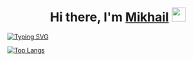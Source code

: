 <h1 align="center">Hi there, I'm <a href="https://daniilshat.ru/" target="_blank">Mikhail</a> 
<img src="https://github.com/blackcater/blackcater/raw/main/images/Hi.gif" height="32"/></h1>
<a href="https://git.io/typing-svg"><img src="https://readme-typing-svg.herokuapp.com?font=Fira+Code&pause=1000&color=C3BA00&vCenter=true&width=435&lines=Beginner+web+developer" alt="Typing SVG" /></a>

[![Top Langs](https://github-readme-stats.vercel.app/api/top-langs/?username=We1der)](https://github.com/We1der/github-readme-stats)
<!--
**We1der/We1der** is a ✨ _special_ ✨ repository because its `README.md` (this file) appears on your GitHub profile.

Here are some ideas to get you started:

- 🔭 I’m currently working on ...
- 🌱 I’m currently learning ...
- 👯 I’m looking to collaborate on ...
- 🤔 I’m looking for help with ...
- 💬 Ask me about ...
- 📫 How to reach me: ...
- 😄 Pronouns: ...
- ⚡ Fun fact: ...
-->
